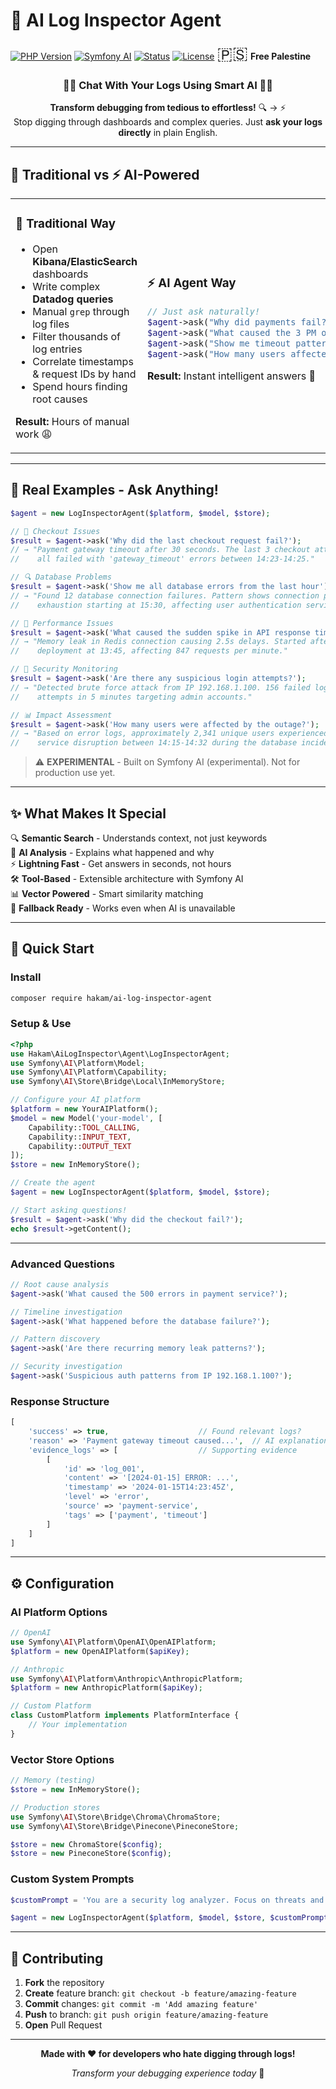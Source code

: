 # 🤖 AI Log Inspector Agent

[![PHP Version](https://img.shields.io/badge/PHP-8.2%2B-blue.svg)](https://php.net)
[![Symfony AI](https://img.shields.io/badge/Symfony%20AI-Experimental-orange.svg)](https://symfony.com/doc/current/ai.html)
[![Status](https://img.shields.io/badge/Status-Experimental-red.svg)](#)
[![License](https://img.shields.io/badge/License-MIT-yellow.svg)](LICENSE)
<span style="font-size: 2em;">🇵🇸</span> **Free Palestine**

<div align="center">

### 🤖💬 Chat With Your Logs Using Smart AI 💬🤖

**Transform debugging from tedious to effortless!** 🔍 → ⚡  
Stop digging through dashboards and complex queries. Just **ask your logs directly** in plain English.

</div>

---

## 🐌 Traditional vs ⚡ AI-Powered

<table>
<tr>
<td width="50%">

### 🐌 Traditional Way
- Open **Kibana/ElasticSearch** dashboards
- Write complex **Datadog queries**
- Manual `grep` through log files
- Filter thousands of log entries
- Correlate timestamps & request IDs by hand
- Spend hours finding root causes

**Result:** Hours of manual work 😩

</td>
<td width="50%">

### ⚡ AI Agent Way
```php
// Just ask naturally!
$agent->ask("Why did payments fail?");
$agent->ask("What caused the 3 PM outage?");
$agent->ask("Show me timeout patterns");
$agent->ask("How many users affected?");
```

**Result:** Instant intelligent answers 🧠

</td>
</tr>
</table>

---

## 💬 Real Examples - Ask Anything!

```php
$agent = new LogInspectorAgent($platform, $model, $store);

// 🚨 Checkout Issues
$result = $agent->ask('Why did the last checkout request fail?');
// → "Payment gateway timeout after 30 seconds. The last 3 checkout attempts 
//    all failed with 'gateway_timeout' errors between 14:23-14:25."

// 🔍 Database Problems  
$result = $agent->ask('Show me all database errors from the last hour');
// → "Found 12 database connection failures. Pattern shows connection pool 
//    exhaustion starting at 15:30, affecting user authentication service."

// 🌊 Performance Issues
$result = $agent->ask('What caused the sudden spike in API response times?');
// → "Memory leak in Redis connection causing 2.5s delays. Started after 
//    deployment at 13:45, affecting 847 requests per minute."

// 🔐 Security Monitoring
$result = $agent->ask('Are there any suspicious login attempts?');
// → "Detected brute force attack from IP 192.168.1.100. 156 failed login 
//    attempts in 5 minutes targeting admin accounts."

// 📊 Impact Assessment
$result = $agent->ask('How many users were affected by the outage?');
// → "Based on error logs, approximately 2,341 unique users experienced 
//    service disruption between 14:15-14:32 during the database incident."
```

> ⚠️ **EXPERIMENTAL** - Built on Symfony AI (experimental). Not for production use yet.

---

## ✨ What Makes It Special

🔍 **Semantic Search** - Understands context, not just keywords  
🧠 **AI Analysis** - Explains what happened and why  
⚡ **Lightning Fast** - Get answers in seconds, not hours  
🛠️ **Tool-Based** - Extensible architecture with Symfony AI  
📊 **Vector Powered** - Smart similarity matching  
🔄 **Fallback Ready** - Works even when AI is unavailable

---

## 🚀 Quick Start

### Install
```bash
composer require hakam/ai-log-inspector-agent
```

### Setup & Use
```php
<?php
use Hakam\AiLogInspector\Agent\LogInspectorAgent;
use Symfony\AI\Platform\Model;
use Symfony\AI\Platform\Capability;
use Symfony\AI\Store\Bridge\Local\InMemoryStore;

// Configure your AI platform
$platform = new YourAIPlatform(); 
$model = new Model('your-model', [
    Capability::TOOL_CALLING,
    Capability::INPUT_TEXT,
    Capability::OUTPUT_TEXT
]);
$store = new InMemoryStore();

// Create the agent
$agent = new LogInspectorAgent($platform, $model, $store);

// Start asking questions!
$result = $agent->ask('Why did the checkout fail?');
echo $result->getContent();
```
---

### Advanced Questions
```php
// Root cause analysis
$agent->ask('What caused the 500 errors in payment service?');

// Timeline investigation  
$agent->ask('What happened before the database failure?');

// Pattern discovery
$agent->ask('Are there recurring memory leak patterns?');

// Security investigation
$agent->ask('Suspicious auth patterns from IP 192.168.1.100?');
```

### Response Structure
```php
[
    'success' => true,                    // Found relevant logs?
    'reason' => 'Payment gateway timeout caused...',  // AI explanation
    'evidence_logs' => [                  // Supporting evidence
        [
            'id' => 'log_001',
            'content' => '[2024-01-15] ERROR: ...',
            'timestamp' => '2024-01-15T14:23:45Z',
            'level' => 'error',
            'source' => 'payment-service', 
            'tags' => ['payment', 'timeout']
        ]
    ]
]
```

---

## ⚙️ Configuration

### AI Platform Options
```php
// OpenAI
use Symfony\AI\Platform\OpenAI\OpenAIPlatform;
$platform = new OpenAIPlatform($apiKey);

// Anthropic
use Symfony\AI\Platform\Anthropic\AnthropicPlatform;
$platform = new AnthropicPlatform($apiKey);

// Custom Platform
class CustomPlatform implements PlatformInterface {
    // Your implementation
}
```

### Vector Store Options
```php
// Memory (testing)
$store = new InMemoryStore();

// Production stores
use Symfony\AI\Store\Bridge\Chroma\ChromaStore;
use Symfony\AI\Store\Bridge\Pinecone\PineconeStore;

$store = new ChromaStore($config);
$store = new PineconeStore($config);
```

### Custom System Prompts
```php
$customPrompt = 'You are a security log analyzer. Focus on threats and incidents.';

$agent = new LogInspectorAgent($platform, $model, $store, $customPrompt);
```

---

## 🤝 Contributing

1. **Fork** the repository
2. **Create** feature branch: `git checkout -b feature/amazing-feature`
3. **Commit** changes: `git commit -m 'Add amazing feature'`
4. **Push** to branch: `git push origin feature/amazing-feature`
5. **Open** Pull Request

---

<div align="center">

**Made with ❤️ for developers who hate digging through logs!**

*Transform your debugging experience today* 🚀

</div>